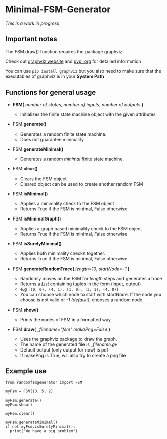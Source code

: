 # Minimal-FSM-Generator

*This is a work in progress*


## Important notes

The FSM.draw() function requires the package graphviz.

Check out [graphviz website](https://graphviz.gitlab.io/download/) and [pypi.org](https://pypi.org/project/graphviz/) for detailed information

You can use `pip install graphviz` but you also need to make sure that the executables of graphviz is in your **System Path**

## Functions for general usage

- **FSM(** *number of states*, *number of inputs*, *number of outputs* **)**
  - Initializes the finite state machine object with the given attributes

- FSM.**generate()**
  - Generates a random finite state machine.
  - Does not guarantee minimality
  
- FSM.**generateMinimal()**
  - Generates a random *minimal* finite state machine.
  
- FSM.**clear()**
  - Clears the FSM object
  - Cleared object can be used to create another random FSM

- FSM.**isMinimal()**
  - Applies a minimality check to the FSM object 
  - Returns True if the FSM is minimal, False otherwise
  
- FSM.**isMinimalGraph()**
  - Applies a graph based minimality check to the FSM object
  - Returns True if the FSM is minimal, False otherwise
  
- FSM.**isSurelyMinimal()**
  - Applies both minimality checks together.
  - Returns True if the FSM is minimal, False otherwise

- FSM.**generateRandomTrace(** *length=10*, *startNode=-1* **)**
  - Randomly moves on the FSM for *length* steps and generates a trace
  - Returns a *List* containing tuples in the form (input, output)
  - e.g `[(0, 0), (4, 1), (1, 0), (3, 1), (4, 0)]`
  - You can choose which node to start with startNode. If the node you choose is not valid or *-1 (default)*, chooses a random node.
  
- FSM.**show()**
  - Prints the nodes of FSM in a formatted way
  
- FSM.**draw(** *_filename="fsm"* *makePng=False* **)**
  - Uses the graphviz package to draw the graph.
  - The name of the generated file is *_filename.gv*
  - Default output (only output for now) is pdf
  - If makePng is True, will also try to create a png file
  
## Example use

```
from randomfsmgenerator import FSM

myFsm = FSM(10, 5, 2)

myFsm.generate()
myFsm.show()

myFsm.clear()

myFsm.generateMinimal()
if not myFsm.isSurelyMinimal():
  print("We have a big problem")
```
